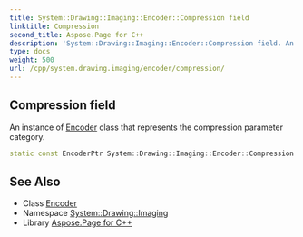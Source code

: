 ```yaml
---
title: System::Drawing::Imaging::Encoder::Compression field
linktitle: Compression
second_title: Aspose.Page for C++
description: 'System::Drawing::Imaging::Encoder::Compression field. An instance of Encoder class that represents the compression parameter category in C++.'
type: docs
weight: 500
url: /cpp/system.drawing.imaging/encoder/compression/
---
```

## Compression field


An instance of [Encoder](../) class that represents the compression parameter category.

```cpp
static const EncoderPtr System::Drawing::Imaging::Encoder::Compression
```

## See Also

* Class [Encoder](../)
* Namespace [System::Drawing::Imaging](../../)
* Library [Aspose.Page for C++](../../../)
